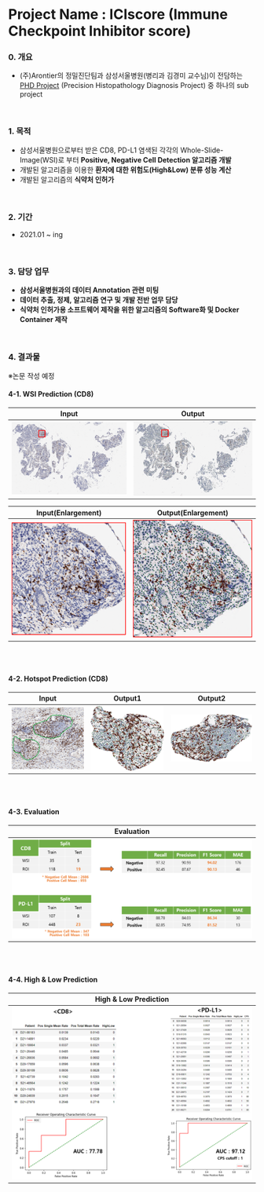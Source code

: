 # Project Name : ICIscore (Immune Checkpoint Inhibitor score)

### 0. 개요
- (주)Arontier의 정밀진단팀과 삼성서울병원(병리과 김경미 교수님)이 전담하는   
[PHD Project](https://github.com/AhnHeeYoung/Projects-Arontier/blob/master/ICIscore/doc/PHD.PNG) (Precision Histopathology Diagnosis Project) 중 하나의 sub project   


<br />

### 1. 목적
- 삼성서울병원으로부터 받은 CD8, PD-L1 염색된 각각의 Whole-Slide-Image(WSI)로 부터 **Positive, Negative Cell Detection 알고리즘 개발**
- 개발된 알고리즘을 이용한 **환자에 대한 위험도(High&Low) 분류 성능 계산**
- 개발된 알고리즘의 **식약처 인허가**

<br />
  
### 2. 기간
- 2021.01 ~ ing

<br />

### 3. 담당 업무
- **삼성서울병원과의 데이터 Annotation 관련 미팅**
- **데이터 추출, 정제, 알고리즘 연구 및 개발 전반 업무 담당**   
- **식약처 인허가용 소프트웨어 제작을 위한 알고리즘의 Software화 및 Docker Container 제작**    

<br />

### 4. 결과물 
※논문 작성 예정   


#### 4-1. WSI Prediction (CD8)

| Input | Output |
|---|---|
|![doc/Input.PNG](./doc/Input.PNG)|![./doc/Downsample_1x_Positive15035_Negative30320_PositiveRate0.3314.PNG](./doc/Downsample_1x_Positive15035_Negative30320_PositiveRate0.3314.PNG)|   

| Input(Enlargement) | Output(Enlargement) |
|---|---|
|![doc/Input_Enlargement.PNG](./doc/Input_Enlargement.PNG)|![./doc/Output_Enlargement.PNG](./doc/Output_Enlargement.PNG)|

<br />
<br />

#### 4-2. Hotspot Prediction (CD8)

| Input | Output1 | Output2 |
|---|---|---|
|![doc/Input_Hotspot.PNG](./doc/Input_Hotspot.PNG)|![./doc/Downsample_1x_Hotspot1_Positive518_Negative771_PositiveRate0.4019.png](./doc/Downsample_1x_Hotspot1_Positive518_Negative771_PositiveRate0.4019.png)|![./doc/Downsample_1x_Hotspot2_Positive801_Negative1356_PositiveRate0.3713.png](./doc/Downsample_1x_Hotspot2_Positive801_Negative1356_PositiveRate0.3713.png)|

<br />
<br />

#### 4-3. Evaluation

| Evaluation |
|---|
|![doc/Metrics.PNG](./doc/Metrics.PNG)|

<br />
<br />


#### 4-4. High & Low Prediction

| High & Low Prediction |
|---|
|![doc/auc.PNG](./doc/auc.PNG)|

<br />
<br />
